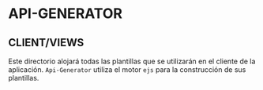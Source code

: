 # API-GENERATOR

## CLIENT/VIEWS

Este directorio alojará todas las plantillas que se utilizarán en el cliente de la aplicación. `Api-Generator` utiliza el motor `ejs` para la construcción de sus plantillas.
